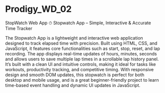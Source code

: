 # Prodigy_WD_02
StopWatch Web App
⏱ Stopwatch App – Simple, Interactive & Accurate Time Tracker

The Stopwatch App is a lightweight and interactive web application designed to track elapsed time with precision. Built using HTML, CSS, and JavaScript, it features core functionalities such as start, stop, reset, and lap recording. The app displays real-time updates of hours, minutes, seconds and allows users to save multiple lap times in a scrollable lap history panel. It’s built with a clean UI and intuitive controls, making it ideal for tasks like workouts, productivity tracking, and competitive timing. With responsive design and smooth DOM updates, this stopwatch is perfect for both desktop and mobile usage, and is a great beginner-friendly project to learn time-based event handling and dynamic UI updates in JavaScript.





